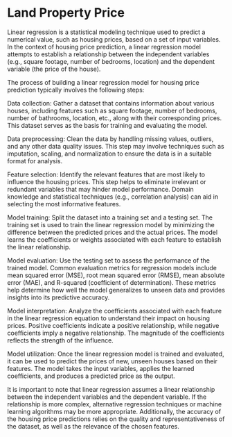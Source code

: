 # Land Property Price
Linear regression is a statistical modeling technique used to predict a numerical value, such as housing prices, based on a set of input variables. In the context of housing price prediction, a linear regression model attempts to establish a relationship between the independent variables (e.g., square footage, number of bedrooms, location) and the dependent variable (the price of the house).

The process of building a linear regression model for housing price prediction typically involves the following steps:

Data collection: Gather a dataset that contains information about various houses, including features such as square footage, number of bedrooms, number of bathrooms, location, etc., along with their corresponding prices. This dataset serves as the basis for training and evaluating the model.

Data preprocessing: Clean the data by handling missing values, outliers, and any other data quality issues. This step may involve techniques such as imputation, scaling, and normalization to ensure the data is in a suitable format for analysis.

Feature selection: Identify the relevant features that are most likely to influence the housing prices. This step helps to eliminate irrelevant or redundant variables that may hinder model performance. Domain knowledge and statistical techniques (e.g., correlation analysis) can aid in selecting the most informative features.

Model training: Split the dataset into a training set and a testing set. The training set is used to train the linear regression model by minimizing the difference between the predicted prices and the actual prices. The model learns the coefficients or weights associated with each feature to establish the linear relationship.

Model evaluation: Use the testing set to assess the performance of the trained model. Common evaluation metrics for regression models include mean squared error (MSE), root mean squared error (RMSE), mean absolute error (MAE), and R-squared (coefficient of determination). These metrics help determine how well the model generalizes to unseen data and provides insights into its predictive accuracy.

Model interpretation: Analyze the coefficients associated with each feature in the linear regression equation to understand their impact on housing prices. Positive coefficients indicate a positive relationship, while negative coefficients imply a negative relationship. The magnitude of the coefficients reflects the strength of the influence.

Model utilization: Once the linear regression model is trained and evaluated, it can be used to predict the prices of new, unseen houses based on their features. The model takes the input variables, applies the learned coefficients, and produces a predicted price as the output.

It is important to note that linear regression assumes a linear relationship between the independent variables and the dependent variable. If the relationship is more complex, alternative regression techniques or machine learning algorithms may be more appropriate. Additionally, the accuracy of the housing price predictions relies on the quality and representativeness of the dataset, as well as the relevance of the chosen features.
